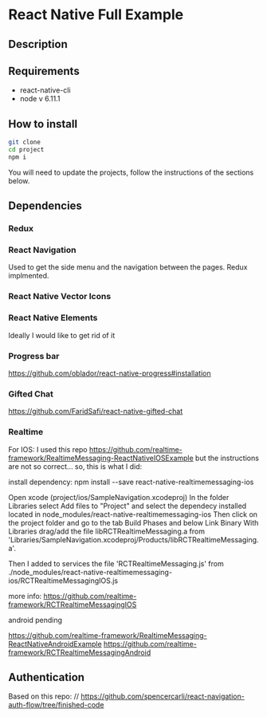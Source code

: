 # React Native Full Example

## Description

## Requirements
- react-native-cli
- node v 6.11.1

## How to install
```bash
git clone 
cd project
npm i
```
You will need to update the projects, follow the instructions of the sections below.

## Dependencies

### Redux

### React Navigation
Used to get the side menu and the navigation between the pages. Redux implmented.

### React Native Vector Icons

### React Native Elements
Ideally I would like to get rid of it

### Progress bar
https://github.com/oblador/react-native-progress#installation

### Gifted Chat
https://github.com/FaridSafi/react-native-gifted-chat

### Realtime
For IOS:
I used this repo
https://github.com/realtime-framework/RealtimeMessaging-ReactNativeIOSExample
but the instructions are not so correct... so, this is what I did:

install dependency:
npm install --save react-native-realtimemessaging-ios

Open xcode (project/ios/SampleNavigation.xcodeproj)
In the folder Libraries select Add files to "Project" and select the dependecy installed located in node_modules/react-native-realtimemessaging-ios
Then click on the project folder and go to the tab Build Phases and below Link Binary With Libraries drag/add the file libRCTRealtimeMessaging.a from 'Libraries/SampleNavigation.xcodeproj/Products/libRCTRealtimeMessaging.a'.

Then I added to services the file 'RCTRealtimeMessaging.js' from ./node_modules/react-native-realtimemessaging-ios/RCTRealtimeMessagingIOS.js

more info:
https://github.com/realtime-framework/RCTRealtimeMessagingIOS

android pending

https://github.com/realtime-framework/RealtimeMessaging-ReactNativeAndroidExample
https://github.com/realtime-framework/RCTRealtimeMessagingAndroid

## Authentication
Based on this repo:
// https://github.com/spencercarli/react-navigation-auth-flow/tree/finished-code
